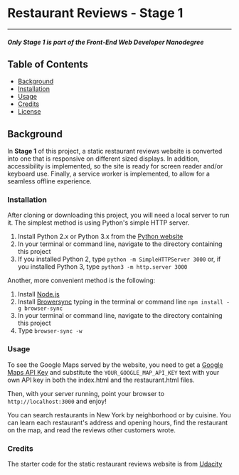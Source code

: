 # Restaurant Reviews - Stage 1
---
#### _Only Stage 1 is part of the Front-End Web Developer Nanodegree_

## Table of Contents

- [Background](#background)
- [Installation](#install)
- [Usage](#usage)
- [Credits](#credits)
- [License](#license)

## Background

In **Stage 1** of this project, a static restaurant reviews website is converted into one that is responsive on different sized displays. In addition, accessibility is implemented, so the site is ready for screen reader and/or keyboard use.
Finally, a service worker is implemented, to allow for a seamless offline experience.

### Installation

After cloning or downloading this project, you will need a local server to run
it. The simplest method is using Python's simple HTTP server.
1. Install Python 2.x or Python 3.x from the [Python website](https://www.python.org/downloads/)
2. In your terminal or command line, navigate to the directory containing this project
3. If you installed Python 2, type `python -m SimpleHTTPServer 3000` or, if you
installed Python 3, type `python3 -m http.server 3000`

Another, more convenient method is the following:
1. Install [Node.js](https://nodejs.org/en/)
2. Install [Browersync](https://browsersync.io/) typing in the terminal or
command line `npm install -g browser-sync`
3. In your terminal or command line, navigate to the directory containing this
project
4. Type `browser-sync -w`

### Usage

To see the Google Maps served by the website, you need to get a [Google Maps API
Key](https://developers.google.com/maps/documentation/javascript/get-api-key)
and substitute the `YOUR_GOOGLE_MAP_API_KEY` text with your own API key in both the index.html and the restaurant.html files.

Then, with your server running, point your browser to `http://localhost:3000`
and enjoy!

You can search restaurants in New York by neighborhood or by cuisine. You can learn each restaurant's address and opening hours, find the restaurant on the
map, and read the reviews other customers wrote.

### Credits
The starter code for the static restaurant reviews website is from [Udacity](https://github.com/udacity/mws-restaurant-stage-1)
